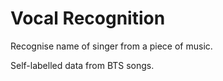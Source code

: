 # Vocal Recognition

Recognise name of singer from a piece of music.

Self-labelled data from BTS songs.